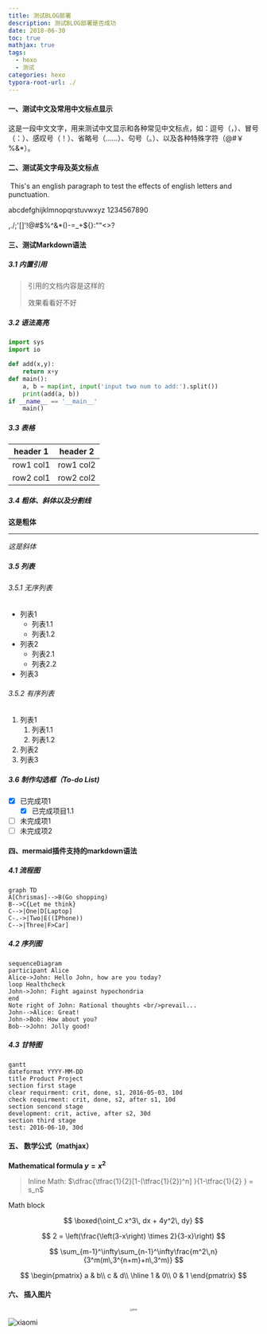 ```yaml
---
title: 测试BLOG部署
description: 测试BLOG部署是否成功
date: 2018-06-30
toc: true
mathjax: true
tags:
  - hexo
  - 测试
categories: hexo
typora-root-url: ./
---
```




#### 一、测试中文及常用中文标点显示

​    这是一段中文文字，用来测试中文显示和各种常见中文标点，如：逗号（，）、冒号（：）、感叹号（！）、省略号（……）、句号（。）、以及各种特殊字符（@#￥%&*）。

#### 二、测试英文字母及英文标点

​    This's an english paragraph to test the effects of english letters and punctuation.

abcdefghijklmnopqrstuvwxyz 1234567890

,./;'[]'!@#\$%^&*()-=_+\${}:""<>?

#### 三、测试Markdown语法

##### 3.1 内置引用

> 引用的文档内容是这样的
>
> 效果看看好不好

##### 3.2 语法高亮

```python
import sys
import io

def add(x,y):
    return x+y
def main():
    a, b = map(int, input('input two num to add:').split())
    print(add(a, b))
if __name__ == '__main__'
    main()
```

##### 3.3 表格

header 1 | header 2
--|--
row1 col1 | row1 col2
row2 col1 | row2 col2

#####  3.4 粗体、斜体以及分割线

**这是粗体**

***

*这是斜体*

##### 3.5 列表

###### 3.5.1 无序列表

- 列表1
    - 列表1.1
    - 列表1.2
- 列表2
    - 列表2.1
    - 列表2.2
- 列表3

###### 3.5.2 有序列表

1. 列表1
   1. 列表1.1
   2. 列表1.2
2. 列表2
3. 列表3

##### 3.6 制作勾选框（To-do List)

- [x] 已完成项1
    - [x] 已完成项目1.1
- [ ] 未完成项1
- [ ] 未完成项2

#### 四、mermaid插件支持的markdown语法

##### 4.1 流程图

```mermaid
graph TD
A[Chrismas]-->B(Go shopping)
B-->C{Let me think}
C-->|One|D[Laptop]
C-.->|Two|E((IPhone))
C-->|Three|F>Car]
```

##### 4.2 序列图
```mermaid
sequenceDiagram
participant Alice
Alice->John: Hello John, how are you today?
loop Healthcheck
John->John: Fight against hypochondria
end
Note right of John: Rational thoughts <br/>prevail...
John-->Alice: Great!
John->Bob: How about you?
Bob-->John: Jolly good!
```

##### 4.3 甘特图

```mermaid
gantt
dateformat YYYY-MM-DD
title Product Project
section first stage
clear requirment: crit, done, s1, 2016-05-03, 10d
check requirment: crit, done, s2, after s1, 10d
section sencond stage
development: crit, active, after s2, 30d
section third stage
test: 2016-06-10, 30d
```



#### 五、 数学公式（mathjax）

**Mathematical formula  $y=x^2$**

> Inline Math:  $\dfrac{\tfrac{1}{2}[1-(\tfrac{1}{2})^n] }{1-\tfrac{1}{2} } = s_n$

Math block

$$
\boxed{\oint_C x^3\, dx + 4y^2\, dy}
$$

$$
2 = \left(\frac{\left(3-x\right) \times 2}{3-x}\right)
$$

$$
\sum_{m-1}^\infty\sum_{n-1}^\infty\frac{m^2\,n}{3^m(m\,3^{n+m}+n\,3^m)}
$$

$$
\begin{pmatrix}
a & b\\
c & d\\
\hline
1 & 0\\
0 & 1
\end{pmatrix}
$$

#### 六、 插入图片
<center><img src="/test-deploy-blog/xiaomi.jpg" style="zoom:30%" title="xiaomipic" alt="mimi"/></center>

![xiaomi](/test-deploy-blog/xiaomi.jpg)